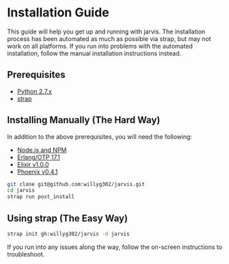 # Installation Guide

This guide will help you get up and running with jarvis. The installation process has been automated as much as possible via strap, but may not work on all platforms. If you run into problems with the automated installation, follow the manual installation instructions instead.

## Prerequisites

- [Python 2.7.x](http://www.python.org/)
- [strap](https://github.com/willyg302/strap.py)

## Installing Manually (The Hard Way)

In addition to the above prerequisites, you will need the following:

- [Node.js and NPM](http://nodejs.org/)
- [Erlang/OTP 17.1](http://www.erlang.org/download_release/25)
- [Elixir v1.0.0](http://elixir-lang.org/install.html)
- [Phoenix v0.4.1](https://github.com/phoenixframework/phoenix)

```bash
git clone git@github.com:willyg302/jarvis.git
cd jarvis
strap run post_install
```

## Using strap (The Easy Way)

```bash
strap init gh:willyg302/jarvis -d jarvis
```

If you run into any issues along the way, follow the on-screen instructions to troubleshoot.
